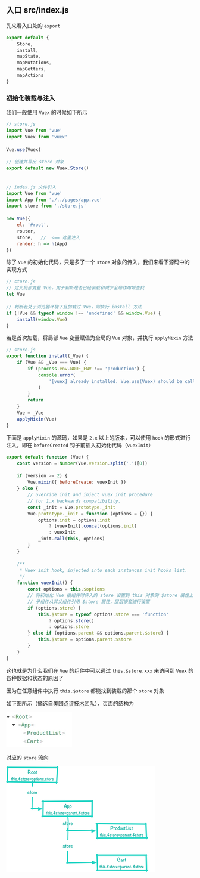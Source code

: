 ## 入口 src/index.js

先来看入口处的 `export`

```js
export default {
    Store,
    install,
    mapState,
    mapMutations,
    mapGetters,
    mapActions
}
```


### 初始化装载与注入

我们一般使用 `Vuex` 的时候如下所示

```js
// store.js
import Vue from 'vue'
import Vuex from 'vuex'

Vue.use(Vuex)

// 创建并导出 store 对象
export default new Vuex.Store()


// index.js 文件引入
import Vue from 'vue'
import App from './../pages/app.vue'
import store from './store.js'

new Vue({
    el: '#root',
    router,
    store,   //  <== 这里注入
    render: h => h(App)
})

```

除了 `Vue` 的初始化代码，只是多了一个 `store` 对象的传入，我们来看下源码中的实现方式

```js
// store.js
// 定义局部变量 Vue，用于判断是否已经装载和减少全局作用域查找
let Vue

// 判断若处于浏览器环境下且加载过 Vue，则执行 install 方法
if (!Vue && typeof window !== 'undefined' && window.Vue) {
    install(window.Vue)
}
```

若是首次加载，将局部 `Vue` 变量赋值为全局的 `Vue` 对象，并执行 `applyMixin` 方法

```js
// store.js
export function install(_Vue) {
    if (Vue && _Vue === Vue) {
        if (process.env.NODE_ENV !== 'production') {
            console.error(
                '[vuex] already installed. Vue.use(Vuex) should be called only once.'
            )
        }
        return
    }
    Vue = _Vue
    applyMixin(Vue)
}
```

下面是 `applyMixin` 的源码，如果是 `2.x` 以上的版本，可以使用 `hook` 的形式进行注入，即在 `beforeCreated` 钩子前插入初始化代码（`vuexInit`）

```js
export default function (Vue) {
    const version = Number(Vue.version.split('.')[0])

    if (version >= 2) {
        Vue.mixin({ beforeCreate: vuexInit })
    } else {
        // override init and inject vuex init procedure
        // for 1.x backwards compatibility.
        const _init = Vue.prototype._init
        Vue.prototype._init = function (options = {}) {
            options.init = options.init
                ? [vuexInit].concat(options.init)
                : vuexInit
            _init.call(this, options)
        }
    }

    /**
     * Vuex init hook, injected into each instances init hooks list.
     */
    function vuexInit() {
        const options = this.$options
        // 将初始化 Vue 根组件时传入的 store 设置到 this 对象的 $store 属性上
        // 子组件从其父组件引用 $store 属性，层层嵌套进行设置
        if (options.store) {
            this.$store = typeof options.store === 'function'
                ? options.store()
                : options.store
        } else if (options.parent && options.parent.$store) {
            this.$store = options.parent.$store
        }
    }
}
```

这也就是为什么我们在 `Vue` 的组件中可以通过 `this.$store.xxx` 来访问到 `Vuex` 的各种数据和状态的原因了

因为在任意组件中执行 `this.$store` 都能找到装载的那个 `store` 对象

如下图所示（摘选自[美团点评技术团队](https://tech.meituan.com)），页面的结构为

![](1.jpg)

对应的 `store` 流向

![](2.jpg)